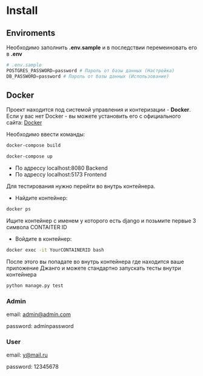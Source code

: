 # Install

## Enviroments

Необходимо заполнить **.env.sample** и в последствии перемеиновать его в **.env**

```python
# .env.sample
POSTGRES_PASSWORD=password # Пароль от базы данных (Настройка)
DB_PASSWORD=password # Пароль от базы данных (Использование)
```

## Docker

Проект находится под системой управления и контеризации - **Docker**.
Если у вас нет Docker - вы можете установить его с официального сайта: [Docker](https://www.docker.com/get-started/)

Необходимо ввести команды:

```bash
docker-compose build
```

```bash
docker-compose up
```

- По адрессу localhost:8080 Backend
- По адрессу localhost:5173 Frontend

Для тестирования нужно перейти во внутрь контейнера.

- Найдите контейнер:

```bash
docker ps
```

Ищите контейнер с именем у которого есть django и позьмите первые 3 символа CONTAITER ID

- Войдите в контейнер:

```bash
docker exec -it YourCONTAINERID bash
```

После этого вы попадате во внутрь контейнера где находится ваше приложение Джанго
и можете стандартно запускать тесты внутри контейнера

```bash
python manage.py test
```

### Admin

email: <admin@admin.com>

password: adminpassword

### User

email: <y@mail.ru>

password: 12345678
